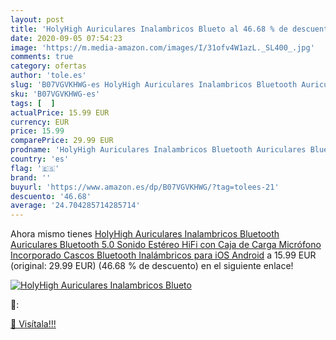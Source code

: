 ```yaml
---
layout: post
title: 'HolyHigh Auriculares Inalambricos Blueto al 46.68 % de descuento'
date: 2020-09-05 07:54:23
image: 'https://m.media-amazon.com/images/I/31ofv4W1azL._SL400_.jpg'
comments: true
category: ofertas
author: 'tole.es'
slug: 'B07VGVKHWG-es HolyHigh Auriculares Inalambricos Bluetooth Auriculares...'
sku: 'B07VGVKHWG-es'
tags: [  ]
actualPrice: 15.99 EUR
currency: EUR
price: 15.99
comparePrice: 29.99 EUR
prodname: 'HolyHigh Auriculares Inalambricos Bluetooth Auriculares Bluetooth 5.0 Sonido Estéreo HiFi con Caja de Carga Micrófono Incorporado Cascos Bluetooth Inalámbricos para iOS Android'
country: 'es'
flag: '🇪🇸'
brand: ''
buyurl: 'https://www.amazon.es/dp/B07VGVKHWG/?tag=tolees-21'
descuento: '46.68'
average: '24.704285714285714'
---
```


Ahora mismo tienes [HolyHigh Auriculares Inalambricos Bluetooth Auriculares Bluetooth 5.0 Sonido Estéreo HiFi con Caja de Carga Micrófono Incorporado Cascos Bluetooth Inalámbricos para iOS Android](https://www.amazon.es/dp/B07VGVKHWG/?tag=tolees-21) a 15.99 EUR (original: 29.99 EUR) (46.68 %  de descuento) en el siguiente enlace!

[![HolyHigh Auriculares Inalambricos Blueto](https://m.media-amazon.com/images/I/31ofv4W1azL._SL400_.jpg)](https://www.amazon.es/dp/B07VGVKHWG/?tag=tolees-21)

🔎:


[🛒 Visítala!!!](https://www.amazon.es/dp/B07VGVKHWG/?tag=tolees-21)

